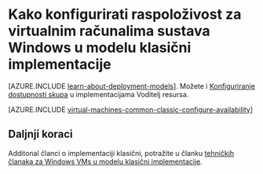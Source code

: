 <properties
    pageTitle="Dostupnost skupovi za Windows classic VMs | Microsoft Azure"
    description="Konfiguriranje raspoloživost za novi ili postojeći Windows virtualni stroj u modelu uvođenje klasičnog pomoću portala za Azure i Azure PowerShell."
    services="virtual-machines-windows"
    documentationCenter=""
    authors="cynthn"
    manager="timlt"
    editor=""
    tags="azure-service-management"/>

<tags
    ms.service="virtual-machines-windows"
    ms.workload="infrastructure-services"
    ms.tgt_pltfrm="vm-windows"
    ms.devlang="na"
    ms.topic="article"
    ms.date="09/27/2016"
    ms.author="cynthn"/>

# <a name="how-to-configure-an-availability-set-for-windows-virtual-machines-in-the-classic-deployment-model"></a>Kako konfigurirati raspoloživost za virtualnim računalima sustava Windows u modelu klasični implementacije

[AZURE.INCLUDE [learn-about-deployment-models](../../includes/learn-about-deployment-models-classic-include.md)]. Možete i [Konfiguriranje dostupnosti skupa](virtual-machines-windows-create-availability-set.md) u implementacijama Voditelj resursa.

[AZURE.INCLUDE [virtual-machines-common-classic-configure-availability](../../includes/virtual-machines-common-classic-configure-availability.md)]

## <a name="next-steps"></a>Daljnji koraci

Additonal članci o implementaciji klasični, potražite u članku [tehničkih članaka za Windows VMs u modelu klasični implementacije](virtual-machines-windows-index.md).